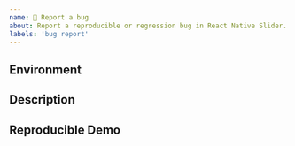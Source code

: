 ```yaml
---
name: 🐛 Report a bug
about: Report a reproducible or regression bug in React Native Slider.'
labels: 'bug report'
---
```


## Environment

<!-- Run `react-native info` in your terminal and paste its contents here. -->

## Description

<!--
  Describe your issue in detail. Include screenshots if needed. If this is a regression, let us know.
-->


## Reproducible Demo

<!--
  Let us know how to reproduce the issue. Include a code sample or share a project that reproduces the issue.
  Please follow the guidelines for providing a minimal example: https://stackoverflow.com/help/mcve.
-->
